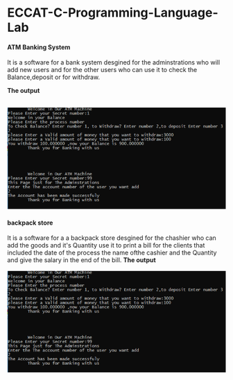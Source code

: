 # ECCAT-C-Programming-Language-Lab

<h4>ATM Banking System</h4>
It is a software for a bank system desgined for the adminstrations who will add new users and for the other users who can use it to check the Balance,deposit or for withdraw.

<b>The output</b>
<br>
<br>

<Img src="ATM Banking System/ATM Bank system.png" />

<h4>backpack store</h4>
It is a software for a a backpack store desgined for the chashier who can add the goods and it's Quantity use it to print a bill for the clients that included the date of the process the name ofthe cashier and the Quantity and give the salary in the end of the bill.
<b>The output</b>
<br>
<br>

<Img src="ATM Banking System/ATM Bank system.png" />
